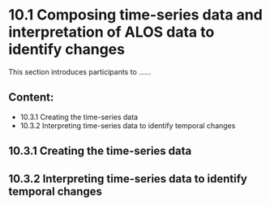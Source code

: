 # 10.1 Composing time-series data and interpretation of ALOS data to identify changes
This section introduces participants to ......

## Content:
- 10.3.1 Creating the time-series data 
- 10.3.2 Interpreting time-series data to identify temporal changes 

## 10.3.1 Creating the time-series data 

## 10.3.2 Interpreting time-series data to identify temporal changes 